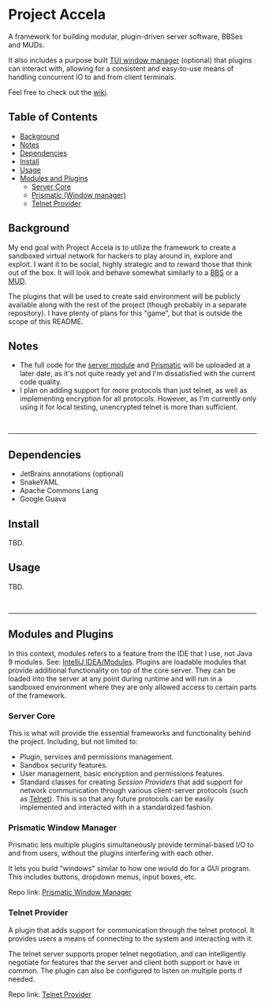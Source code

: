 # Project Accela
A framework for building modular, plugin-driven server software, BBSes and MUDs.

It also includes a purpose built [TUI window manager](#prismatic-window-manager) (optional) that plugins can interact with,
allowing for a consistent and easy-to-use means of handling concurrent IO to and from client terminals.

Feel free to check out the [wiki].

## Table of Contents
- [Background](#background)
- [Notes](#notes)
- [Dependencies](#dependencies)
- [Install](#install)
- [Usage](#usage)
- [Modules and Plugins](#modules-and-plugins)
  - [Server Core](#server-core)
  - [Prismatic (Window manager)](#prismatic-window-manager)
  - [Telnet Provider](#telnet-provider)

## Background
My end goal with Project Accela is to utilize the framework to create a sandboxed virtual network 
for hackers to play around in, explore and exploit. 
I want it to be social, highly strategic and to reward those that think out of the box.
It will look and behave somewhat similarly to a [BBS][out_bbs] or a [MUD][out_mud].

The plugins that will be used to create said environment will be publicly available along with the rest of the project 
(though probably in a separate repository). I have plenty of plans for this "game", but that is outside the scope of this README.

## Notes
* The full code for the [server module][repo_server] and [Prismatic][repo_prismatic] will be uploaded at a later date,
as it's not quite ready yet and I'm dissatisfied with the current code quality.
* I plan on adding support for more protocols than just telnet, as well as implementing encryption for all protocols. 
However, as I'm currently only using it for local testing, unencrypted telnet is more than sufficient.

<br>

---

## Dependencies
* JetBrains annotations (optional)
* SnakeYAML
* Apache Commons Lang
* Google Guava

## Install
TBD.

## Usage
TBD.

<br>

---

## Modules and Plugins
In this context, modules refers to a feature from the IDE that I use,
not Java 9 modules. See: [IntelliJ IDEA/Modules][out_intellij_modules].
Plugins are loadable modules that provide additional functionality on top of the core server.
They can be loaded into the server at any point during runtime 
and will run in a sandboxed environment where they are only allowed access to certain parts of the framework.

### Server Core
This is what will provide the essential frameworks and functionality behind the project.
Including, but not limited to:
- Plugin, services and permissions management.
- Sandbox security features.
- User management, basic encryption and permissions features.
- Standard classes for creating *Session Providers* that add support for network communication
through various client-server protocols (such as [Telnet][repo_telnet_provider]). 
This is so that any future protocols can be easily implemented and interacted with in a standardized fashion.

<!--Repo link: [Server (Core)][repo_server]-->

### Prismatic Window Manager
Prismatic lets multiple plugins simultaneously provide terminal-based I/O to and from users, 
without the plugins interfering with each other.

It lets you build "windows" similar to how one would do for a GUI program. 
This includes buttons, dropdown menus, input boxes, etc.

Repo link: [Prismatic Window Manager][repo_prismatic]

### Telnet Provider
A plugin that adds support for communication through the telnet protocol.
It provides users a means of connecting to the system and interacting with it.

The telnet server supports proper telnet negotiation, and can intelligently negotiate 
for features that the server and client both support or have in common. 
The plugin can also be configured to listen on multiple ports if needed.

Repo link: [Telnet Provider][repo_telnet_provider]

<!-- Links -->
[repo_server]: ./server/src "Server Core"

[repo_ansi_library]: prismaPlugin/src/net/accela/prisma/ansi "ANSI EscSeq library"

[repo_prismatic]: ./prismaPlugin/src "Prismatic Window Manager"
[repo_telnet_provider]: ./telnetProviderPlugin/src "Telnet Provider"

[wiki]: https://github.com/gustavdersjo/project-accela/wiki

[out_ansi]: https://en.wikipedia.org/wiki/ANSI_escape_code "ANSI Escape Code"
[out_bbs]: https://sv.wikipedia.org/wiki/Bulletin_board_system "Bulletin Board System"
[out_mud]: https://sv.wikipedia.org/wiki/MUD "Multi User Dungeon"
[out_intellij_modules]: https://www.jetbrains.com/help/idea/creating-and-managing-modules.html "Modules"
